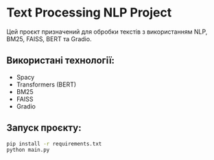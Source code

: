 # Text Processing NLP Project

Цей проєкт призначений для обробки текстів з використанням NLP, BM25, FAISS, BERT та Gradio.

## Використані технології:
- Spacy
- Transformers (BERT)
- BM25
- FAISS
- Gradio

## Запуск проєкту:
```sh
pip install -r requirements.txt
python main.py
